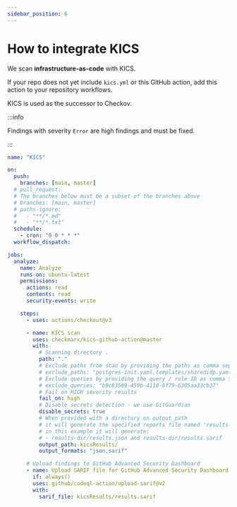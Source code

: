```yaml
---
sidebar_position: 6
---
```


# How to integrate KICS

We scan **infrastructure-as-code** with KICS.

If your repo does not yet include `kics.yml` or this GitHub action, add this action to your repository workflows.

KICS is used as the successor to Checkov.

:::info

Findings with severity `Error` are high findings and must be fixed.

:::

```yaml
name: "KICS"

on:
  push:
    branches: [main, master]
  # pull_request:
  # The branches below must be a subset of the branches above
  # branches: [main, master]
  # paths-ignore:
  #   - "**/*.md"
  #   - "**/*.txt"
  schedule:
    - cron: "0 0 * * *"
  workflow_dispatch:

jobs:
  analyze:
    name: Analyze
    runs-on: ubuntu-latest
    permissions:
      actions: read
      contents: read
      security-events: write

    steps:
      - uses: actions/checkout@v3

      - name: KICS scan
        uses: checkmarx/kics-github-action@master
        with:
          # Scanning directory .
          path: "."
          # Exclude paths from scan by providing the paths as comma separated list
          # exclude_paths: "postgres-init.yaml,templates/sharedidp.yaml"
          # Exclude queries by providing the query / rule ID as comma separated list
          # exclude_queries: "b9c83569-459b-4110-8f79-6305aa33cb37"
          # Fail on HIGH severity results
          fail_on: high
          # Disable secrets detection - we use GitGuardian
          disable_secrets: true
          # When provided with a directory on output_path
          # it will generate the specified reports file named 'results.{extension}'
          # in this example it will generate:
          # - results-dir/results.json and results-dir/results.sarif
          output_path: kicsResults/
          output_formats: "json,sarif"

      # Upload findings to GitHub Advanced Security Dashboard
      - name: Upload SARIF file for GitHub Advanced Security Dashboard
        if: always()
        uses: github/codeql-action/upload-sarif@v2
        with:
          sarif_file: kicsResults/results.sarif
```
